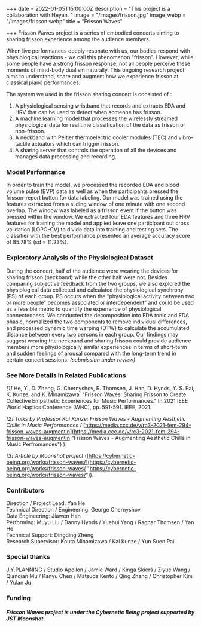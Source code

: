 +++
date = 2022-01-05T15:00:00Z
description = "This project is a collaboration with Heyan. "
image = "/images/frisson.jpg"
image_webp = "/images/frisson.webp"
title = "Frisson Waves"

+++
Frisson Waves project is a series of embodied concerts aiming to sharing frisson experience among the audience members.

When live performances deeply resonate with us, our bodies respond with physiological reactions - we call this phenomenon "frisson". However, while some people have a strong frisson response, not all people perceive these moments of mind-body dualism naturally. This ongoing research project aims to understand, share and augment how we experience frisson at classical piano performances.

The system we used in the frisson sharing concert is consisted of :

1. A physiological sensing wristband that records and extracts EDA and HRV that can be used to detect when someone has frisson.
2. A machine learning model that processes the wirelessly streamed physiological data for real time classification of the data as frisson or non-frisson.
3. A neckband with Peltier thermoelectric cooler modules (TEC) and vibro-tactile actuators which can trigger frisson.
4. A sharing server that controls the operation of all the devices and manages data processing and recording.

### **Model Performance**

In order to train the model, we processed the recorded EDA and blood volume pulse (BVP) data as well as when the participants pressed the frisson-report button for data labeling. Our model was trained using the features extracted from a sliding window of one minute with one second overlap. The window was labeled as a frisson event if the button was pressed within the window.  We extracted four EDA features and three HRV features for training the model and applied leave one participant out cross validation (LOPO-CV) to divide data into training and testing sets. The classifier with the best performance presented an average accuracy score of 85.78% (sd = 11.23%).

### **Exploratory Analysis of the Physiological Dataset**

During the concert, half of the audience were wearing the devices for sharing frisson (neckband) while the other half were not. Besides comparing subjective feedback from the two groups, we also explored the physiological data collected and calculated the physiological synchrony (PS) of each group. PS occurs when the “physiological activity between two or more people” becomes associated or interdependent” and could be used as a feasible metric to quantify the experience of physiological connectedness. We conducted the decomposition into EDA tonic and EDA phasic, normalized the two components to remove individual differences, and processed dynamic time warping (DTW) to calculate the accumulated distance between every two persons in each group. Our findings may suggest wearing the neckband and sharing frisson could provide audience members more physiologically similar experiences in terms of short-term and sudden feelings of arousal compared with the long-term trend in certain concert sessions. _(submission under review)_

### **See More Details in Related Publications**

_\[1\]_ He, Y., D. Zheng, G. Chernyshov, R. Thomsen, J. Han, D. Hynds, Y. S. Pai, K. Kunze, and K. Minamizawa. "Frisson Waves: Sharing Frisson to Create Collective Empathetic Experiences for Music Performances." In 2021 IEEE World Haptics Conference (WHC), pp. 591-591. IEEE, 2021.

_\[2\] Talks by Professor Kai Kunze: Frisson Waves - Augmenting Aesthetic Chills in Music Performances (_ [https://media.ccc.de/v/rc3-2021-fem-294-frisson-waves-augmentin](https://media.ccc.de/v/rc3-2021-fem-294-frisson-waves-augmentin "Frisson Waves - Augmenting Aesthetic Chills in Music Perfromances") ).

_\[3\] Article by Moonshot project_ ([https://cybernetic-being.org/works/frisson-waves/](https://cybernetic-being.org/works/frisson-waves/ "https://cybernetic-being.org/works/frisson-waves/")).

### **Contributors**

Direction / Project Lead: Yan He  
Technical Direction / Engineering: George Chernyshov  
Data Engineering: Jiawen Han  
Performing: Muyu Liu / Danny Hynds / Yuehui Yang / Ragnar Thomsen / Yan He  
Technical Support: Dingding Zheng  
Research Supervisor: Kouta Minamizawa / Kai Kunze / Yun Suen Pai

### **Special thanks**

J.Y.PLANNING / Studio Apollon / Jamie Ward / Kinga Skierś / Ziyue Wang / Qianqian Mu / Kanyu Chen / Matsuda Kento / Qing Zhang / Christopher Kim / Yulan Ju

### **Funding**

##### Frisson Waves project is under the Cybernetic Being project supported by JST Moonshot.